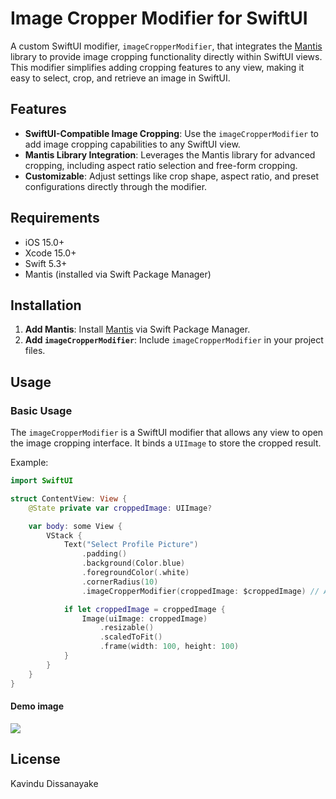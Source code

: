 # Image Cropper Modifier for SwiftUI

A custom SwiftUI modifier, `imageCropperModifier`, that integrates the [Mantis](https://github.com/guoyingtao/Mantis) library to provide image cropping functionality directly within SwiftUI views. This modifier simplifies adding cropping features to any view, making it easy to select, crop, and retrieve an image in SwiftUI.

## Features

- **SwiftUI-Compatible Image Cropping**: Use the `imageCropperModifier` to add image cropping capabilities to any SwiftUI view.
- **Mantis Library Integration**: Leverages the Mantis library for advanced cropping, including aspect ratio selection and free-form cropping.
- **Customizable**: Adjust settings like crop shape, aspect ratio, and preset configurations directly through the modifier.

## Requirements

- iOS 15.0+
- Xcode 15.0+
- Swift 5.3+
- Mantis (installed via Swift Package Manager)

## Installation

1. **Add Mantis**: Install [Mantis](https://github.com/guoyingtao/Mantis) via Swift Package Manager.
2. **Add `imageCropperModifier`**: Include `imageCropperModifier` in your project files.

## Usage

### Basic Usage
The `imageCropperModifier` is a SwiftUI modifier that allows any view to open the image cropping interface. It binds a `UIImage` to store the cropped result.

Example:
```swift
import SwiftUI

struct ContentView: View {
    @State private var croppedImage: UIImage?

    var body: some View {
        VStack {
            Text("Select Profile Picture")
                .padding()
                .background(Color.blue)
                .foregroundColor(.white)
                .cornerRadius(10)
                .imageCropperModifier(croppedImage: $croppedImage) // Apply the modifier here

            if let croppedImage = croppedImage {
                Image(uiImage: croppedImage)
                    .resizable()
                    .scaledToFit()
                    .frame(width: 100, height: 100)
            }
        }
    }
}
```

#### Demo image
<img align="center" src="https://github.com/KavinduDissanayake/ImageCropperModifier/blob/master/ImageCropperModifierExample/SS/ss.png"> 

## License

Kavindu Dissanayake




 
